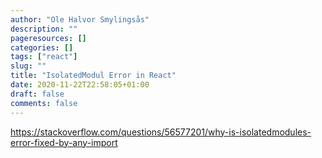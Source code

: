 ```yaml
---
author: "Ole Halvor Smylingsås"
description: ""
pageresources: []
categories: []
tags: ["react"]     
slug: ""
title: "IsolatedModul Error in React"
date: 2020-11-22T22:58:05+01:00
draft: false
comments: false
---
```


<!--more-->
https://stackoverflow.com/questions/56577201/why-is-isolatedmodules-error-fixed-by-any-import